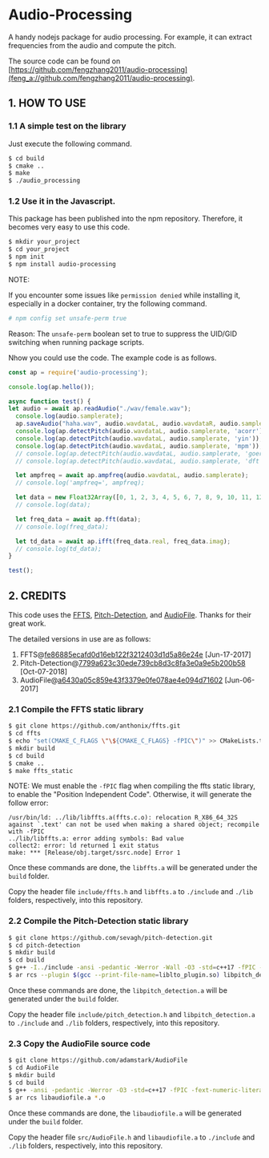 # Audio-Processing

A handy nodejs package for audio processing. For example, it can extract frequencies from the audio and compute the pitch.

The source code can be found on [https://github.com/fengzhang2011/audio-processing](feng_a://github.com/fengzhang2011/audio-processing).

## 1. HOW TO USE

### 1.1 A simple test on the library

Just execute the following command.
```bash
$ cd build
$ cmake ..
$ make
$ ./audio_processing
```

### 1.2 Use it in the Javascript.

This package has been published into the npm repository. Therefore, it becomes very easy to use this code.
```bash
$ mkdir your_project
$ cd your_project
$ npm init
$ npm install audio-processing
```

NOTE:

If you encounter some issues like ```permission denied``` while installing it, especially in a docker container, try the following command.

```bash
# npm config set unsafe-perm true
```
Reason: The ```unsafe-perm``` boolean set to true to suppress the UID/GID switching when running package scripts.

Nhow you could use the code. The example code is as follows.

```javascript
const ap = require('audio-processing');

console.log(ap.hello());

async function test() {
let audio = await ap.readAudio("./wav/female.wav");
  console.log(audio.samplerate);
  ap.saveAudio("haha.wav", audio.wavdataL, audio.wavdataR, audio.samplerate, audio.bitdepth, audio.channels);
  console.log(ap.detectPitch(audio.wavdataL, audio.samplerate, 'acorr'));
  console.log(ap.detectPitch(audio.wavdataL, audio.samplerate, 'yin'));
  console.log(ap.detectPitch(audio.wavdataL, audio.samplerate, 'mpm'));
  // console.log(ap.detectPitch(audio.wavdataL, audio.samplerate, 'goertzel'));
  // console.log(ap.detectPitch(audio.wavdataL, audio.samplerate, 'dft'));

  let ampfreq = await ap.ampfreq(audio.wavdataL, audio.samplerate);
  // console.log('ampfreq=', ampfreq);

  let data = new Float32Array([0, 1, 2, 3, 4, 5, 6, 7, 8, 9, 10, 11, 12, 13, 14, 15, 16, 17, 18, 19]);
  // console.log(data);

  let freq_data = await ap.fft(data);
  // console.log(freq_data);

  let td_data = await ap.ifft(freq_data.real, freq_data.imag);
  // console.log(td_data);
}

test();
```

## 2. CREDITS

This code uses the [FFTS](https://github.com/anthonix/ffts.git), [Pitch-Detection](https://github.com/sevagh/pitch-detection.git), and [AudioFile](https://github.com/adamstark/AudioFile).
Thanks for their great work.

The detailed versions in use are as follows:

1. FFTS@[fe86885ecafd0d16eb122f3212403d1d5a86e24e](https://github.com/anthonix/ffts/tree/fe86885ecafd0d16eb122f3212403d1d5a86e24e) [Jun-17-2017]
2. Pitch-Detection@[7799a623c30ede739cb8d3c8fa3e0a9e5b200b58](https://github.com/sevagh/pitch-detection/tree/7799a623c30ede739cb8d3c8fa3e0a9e5b200b58) [Oct-07-2018]
3. AudioFile@[a6430a05c859e43f3379e0fe078ae4e094d71602](https://github.com/adamstark/AudioFile/tree/a6430a05c859e43f3379e0fe078ae4e094d71602) [Jun-06-2017]

### 2.1 Compile the FFTS static library

```bash
$ git clone https://github.com/anthonix/ffts.git
$ cd ffts
$ echo "set(CMAKE_C_FLAGS \"\${CMAKE_C_FLAGS} -fPIC\")" >> CMakeLists.txt
$ mkdir build
$ cd build
$ cmake ..
$ make ffts_static
```

NOTE:
  We must enable the ```-fPIC``` flag when compiling the ffts static library, to enable the "Position Independent Code". Otherwise, it will generate the follow error:
```
/usr/bin/ld: ../lib/libffts.a(ffts.c.o): relocation R_X86_64_32S against `.text' can not be used when making a shared object; recompile with -fPIC
../lib/libffts.a: error adding symbols: Bad value
collect2: error: ld returned 1 exit status
make: *** [Release/obj.target/ssrc.node] Error 1
```



Once these commands are done, the ```libffts.a``` will be generated under the ```build``` folder.

Copy the header file ```include/ffts.h``` and ```libffts.a``` to ```./include``` and ```./lib``` folders, respectively, into this repository.


### 2.2 Compile the Pitch-Detection static library

```bash
$ git clone https://github.com/sevagh/pitch-detection.git
$ cd pitch-detection
$ mkdir build
$ cd build
$ g++ -I../include -ansi -pedantic -Werror -Wall -O3 -std=c++17 -fPIC -fext-numeric-literals -ffast-math -c ../src/*.cpp
$ ar rcs --plugin $(gcc --print-file-name=liblto_plugin.so) libpitch_detection.a *.o
```

Once these commands are done, the ```libpitch_detection.a``` will be generated under the ```build``` folder.

Copy the header file ```include/pitch_detection.h``` and ```libpitch_detection.a``` to ```./include``` and ```./lib``` folders, respectively, into this repository.


### 2.3 Copy the AudioFile source code

```bash
$ git clone https://github.com/adamstark/AudioFile
$ cd AudioFile
$ mkdir build
$ cd build
$ g++ -ansi -pedantic -Werror -O3 -std=c++17 -fPIC -fext-numeric-literals -ffast-math -c ../*.cpp
$ ar rcs libaudiofile.a *.o
```

Once these commands are done, the ```libaudiofile.a``` will be generated under the ```build``` folder.

Copy the header file ```src/AudioFile.h``` and ```libaudiofile.a``` to ```./include``` and ```./lib``` folders, respectively, into this repository.

